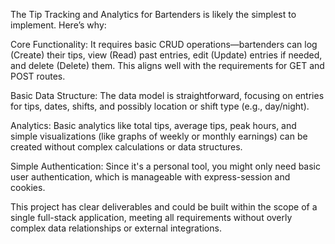 The Tip Tracking and Analytics for Bartenders is likely the simplest to implement. Here’s why:

Core Functionality: It requires basic CRUD operations—bartenders can log (Create) their tips, view (Read) past entries, edit (Update) entries if needed, and delete (Delete) them. This aligns well with the requirements for GET and POST routes.

Basic Data Structure: The data model is straightforward, focusing on entries for tips, dates, shifts, and possibly location or shift type (e.g., day/night).

Analytics: Basic analytics like total tips, average tips, peak hours, and simple visualizations (like graphs of weekly or monthly earnings) can be created without complex calculations or data structures.

Simple Authentication: Since it's a personal tool, you might only need basic user authentication, which is manageable with express-session and cookies.

This project has clear deliverables and could be built within the scope of a single full-stack application, meeting all requirements without overly complex data relationships or external integrations.